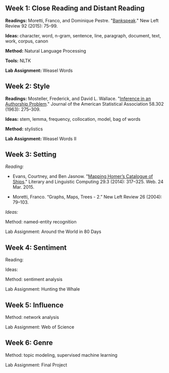 ## Week 1: Close Reading and Distant Reading

**Readings:** Moretti, Franco, and Dominique Pestre.
"[Bankspeak](http://newleftreview.org/II/92/franco-moretti-dominique-pestre-bankspeak)."
New Left Review 92 (2015): 75–99.

**Ideas:** character, word, n-gram, sentence, line, paragraph, document, text,
work, corpus, canon

**Method:** Natural Language Processing

**Tools:** NLTK

**Lab Assignment:** Weasel Words

## Week 2: Style

**Readings:**
Mosteller, Frederick, and David L. Wallace. "[Inference in an Authorship
Problem](https://www.stat.cmu.edu/Exams/mosteller.pdf)." Journal of the American Statistical Association 58.302 (1963):
275–309.

**Ideas:** stem, lemma, frequency, collocation, model, bag of words

**Method:** stylistics

**Lab Assignment:** Weasel Words II

## Week 3: Setting

*Reading:*

- Evans, Courtney, and Ben Jasnow. "[Mapping Homer’s Catalogue of
  Ships](http://llc.oxfordjournals.org/content/29/3/317.full?sid=cefcbac0-66fb-4428-9617-7420a420f8a9)."
Literary and Linguistic Computing 29.3 (2014): 317–325.  Web. 24 Mar. 2015.

- Moretti, Franco. “Graphs, Maps, Trees - 2.” New Left Review 26 (2004):
  79–103. 

*Ideas:*

Method: named-entity recognition

Lab Assignment: Around the World in 80 Days

## Week 4: Sentiment

Reading: 

Ideas: 

Method: sentiment analysis

Lab Assignment: Hunting the Whale

## Week 5: Influence

Method: network analysis

Lab Assignment: Web of Science

## Week 6: Genre

Method: topic modeling, supervised machine learning

Lab Assignment: Final Project
